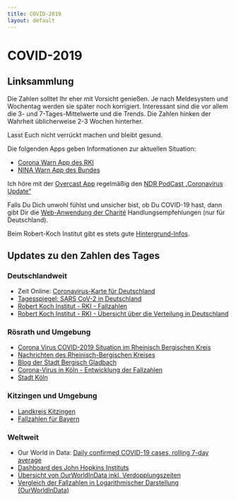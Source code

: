 ```yaml
---
title: COVID-2019
layout: default
---
```


# COVID-2019

## Linksammlung

Die Zahlen solltet Ihr eher mit Vorsicht genießen. Je nach Meldesystem und Wochentag werden sie später noch korrigiert. Interessant sind die vor allem die 3- und 7-Tages-Mittelwerte und die Trends. Die Zahlen hinken der Wahrheit üblicherweise 2-3 Wochen hinterher.

Lasst Euch nicht verrückt machen und bleibt gesund.

Die folgenden Apps geben Informationen zur aktuellen Situation:

* [Corona Warn App des RKI](https://apps.apple.com/de/app/corona-warn-app/id1512595757)
* [NINA Warn App des Bundes](https://apps.apple.com/de/app/nina/id949360949)

Ich höre mit der [Overcast App](https://apps.apple.com/us/app/overcast/id888422857) regelmäßig den [NDR PodCast „Coronavirus Update“](https://www.ndr.de/nachrichten/info/podcast4684.html)

Falls Du Dich unwohl fühlst und unsicher bist, ob Du COVID-19 hast, dann gibt Dir die [Web-Anwendung der Charité](https://covapp.charite.de) Handlungsempfehlungen (nur für Deutschland).

Beim Robert-Koch Institut gibt es stets gute [Hintergrund-Infos](https://www.rki.de/DE/Content/InfAZ/N/Neuartiges_Coronavirus/nCoV.html).

## Updates zu den Zahlen des Tages

### Deutschlandweit

* Zeit Online: [Coronavirus-Karte für Deutschland](https://www.zeit.de/wissen/gesundheit/coronavirus-echtzeit-karte-deutschland-landkreise-infektionen-ausbreitung)
* [Tagesspiegel: SARS CoV-2 in Deutschland](https://interaktiv.tagesspiegel.de/lab/karte-sars-cov-2-in-deutschland-landkreise/?utm_source=tagesspiegel.de&utm_medium=html-box-home&utm_campaign=corona)
* [Robert Koch Institut - RKI - Fallzahlen](https://www.rki.de/DE/Content/InfAZ/N/Neuartiges_Coronavirus/Fallzahlen.html)
* [Robert Koch Institut - RKI - Übersicht über die Verteilung in Deutschland](https://corona.rki.de/)

### Rösrath und Umgebung

* [Corona Virus COVID-2019 Situation im Rheinisch Bergischen Kreis](https://rbk-direkt.maps.arcgis.com/apps/opsdashboard/index.html#/252af02201ee4a70bf4190b339731eee)
* [Nachrichten des Rheinisch-Bergischen Kreises](https://www.rbk-direkt.de/aktuelles.aspx)
* [Blog der Stadt Bergisch Gladbach](https://in-gl.de/2020/03/27/liveblog-corona-in-gl-27-3/)
* [Corona-Virus in Köln - Entwicklung der Fallzahlen](https://www.stadt-koeln.de/artikel/69443/index.html#)
* [Stadt Köln](https://www.koeln.de)

### Kitzingen und Umgebung

* [Landkreis Kitzingen](https://www.kitzingen.de/buergerservice/aktuelles/aktuelles-2020/uebersichtsseite-corona/)
* [Fallzahlen für Bayern](https://www.lgl.bayern.de/gesundheit/infektionsschutz/infektionskrankheiten_a_z/coronavirus/karte_coronavirus/index.htm)

### Weltweit

* Our World in Data: [Daily confirmed COVID-19 cases, rolling 7-day average](https://ourworldindata.org/grapher/daily-covid-cases-7-day?tab=chart&time=2020-03-01..latest&country=DEU~NLD~FRA~BEL~ESP~LIE~CZE~CHE~GBR~AUT~POL~SWE~DNK)
* [Dashboard des John Hopkins Instituts](https://www.arcgis.com/apps/opsdashboard/index.html#/bda7594740fd40299423467b48e9ecf6)
* [Übersicht von OurWorldInData inkl. Verdopplungszeiten](https://ourworldindata.org/coronavirus)
* [Vergleich der Fallzahlen in Logarithmischer Darstellung (OurWorldInData)](https://ourworldindata.org/grapher/covid-confirmed-cases-since-100th-case?country=DEU)
